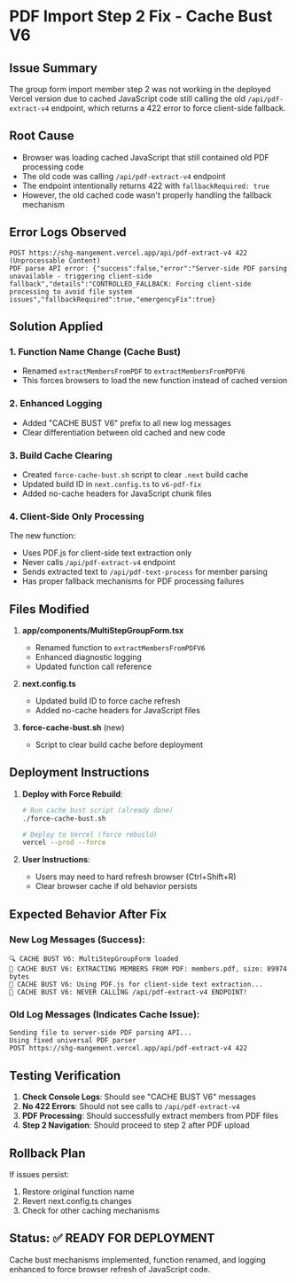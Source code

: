 # PDF Import Step 2 Fix - Cache Bust V6

## Issue Summary
The group form import member step 2 was not working in the deployed Vercel version due to cached JavaScript code still calling the old `/api/pdf-extract-v4` endpoint, which returns a 422 error to force client-side fallback.

## Root Cause
- Browser was loading cached JavaScript that still contained old PDF processing code
- The old code was calling `/api/pdf-extract-v4` endpoint
- The endpoint intentionally returns 422 with `fallbackRequired: true` 
- However, the old cached code wasn't properly handling the fallback mechanism

## Error Logs Observed
```
POST https://shg-mangement.vercel.app/api/pdf-extract-v4 422 (Unprocessable Content)
PDF parse API error: {"success":false,"error":"Server-side PDF parsing unavailable - triggering client-side fallback","details":"CONTROLLED_FALLBACK: Forcing client-side processing to avoid file system issues","fallbackRequired":true,"emergencyFix":true}
```

## Solution Applied

### 1. Function Name Change (Cache Bust)
- Renamed `extractMembersFromPDF` to `extractMembersFromPDFV6`
- This forces browsers to load the new function instead of cached version

### 2. Enhanced Logging
- Added "CACHE BUST V6" prefix to all new log messages
- Clear differentiation between old cached and new code

### 3. Build Cache Clearing
- Created `force-cache-bust.sh` script to clear `.next` build cache
- Updated build ID in `next.config.ts` to `v6-pdf-fix`
- Added no-cache headers for JavaScript chunk files

### 4. Client-Side Only Processing
The new function:
- Uses PDF.js for client-side text extraction only
- Never calls `/api/pdf-extract-v4` endpoint
- Sends extracted text to `/api/pdf-text-process` for member parsing
- Has proper fallback mechanisms for PDF processing failures

## Files Modified

1. **app/components/MultiStepGroupForm.tsx**
   - Renamed function to `extractMembersFromPDFV6`
   - Enhanced diagnostic logging
   - Updated function call reference

2. **next.config.ts**
   - Updated build ID to force cache refresh
   - Added no-cache headers for JavaScript files

3. **force-cache-bust.sh** (new)
   - Script to clear build cache before deployment

## Deployment Instructions

1. **Deploy with Force Rebuild**:
   ```bash
   # Run cache bust script (already done)
   ./force-cache-bust.sh
   
   # Deploy to Vercel (force rebuild)
   vercel --prod --force
   ```

2. **User Instructions**:
   - Users may need to hard refresh browser (Ctrl+Shift+R)
   - Clear browser cache if old behavior persists

## Expected Behavior After Fix

### New Log Messages (Success):
```
🔍 CACHE BUST V6: MultiStepGroupForm loaded
🚀 CACHE BUST V6: EXTRACTING MEMBERS FROM PDF: members.pdf, size: 89974 bytes
🔄 CACHE BUST V6: Using PDF.js for client-side text extraction...
🚫 CACHE BUST V6: NEVER CALLING /api/pdf-extract-v4 ENDPOINT!
```

### Old Log Messages (Indicates Cache Issue):
```
Sending file to server-side PDF parsing API...
Using fixed universal PDF parser
POST https://shg-mangement.vercel.app/api/pdf-extract-v4 422
```

## Testing Verification

1. **Check Console Logs**: Should see "CACHE BUST V6" messages
2. **No 422 Errors**: Should not see calls to `/api/pdf-extract-v4`
3. **PDF Processing**: Should successfully extract members from PDF files
4. **Step 2 Navigation**: Should proceed to step 2 after PDF upload

## Rollback Plan

If issues persist:
1. Restore original function name
2. Revert next.config.ts changes
3. Check for other caching mechanisms

## Status: ✅ READY FOR DEPLOYMENT
Cache bust mechanisms implemented, function renamed, and logging enhanced to force browser refresh of JavaScript code.
